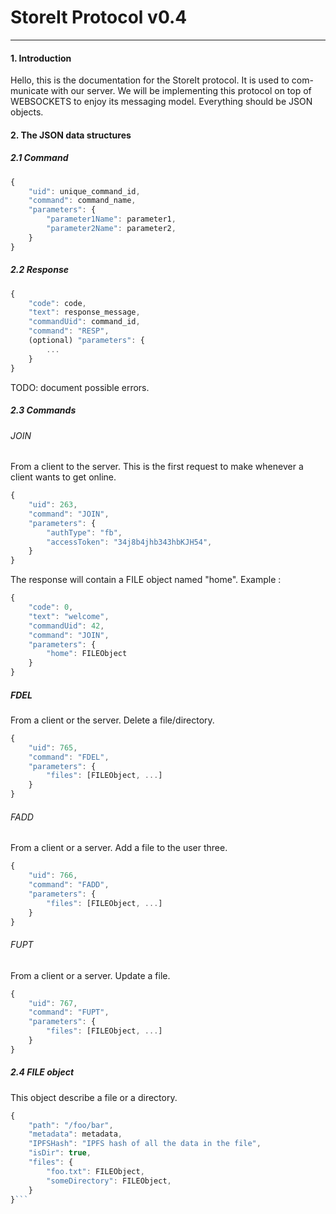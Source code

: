 StoreIt Protocol v0.4
=====================
---

#### 1. Introduction

Hello, this is the documentation for the StoreIt protocol. It is used to com- municate with our server. We will be implementing this protocol on top of WEBSOCKETS to enjoy its messaging model.
Everything should be JSON objects.

#### 2. The JSON data structures

##### 2.1 Command

```javascript
{
	"uid": unique_command_id,
	"command": command_name,
	"parameters": {
		"parameter1Name": parameter1,
		"parameter2Name": parameter2,
	}
}
```

##### 2.2 Response

```javascript
{
	"code": code,
	"text": response_message,
	"commandUid": command_id,
	"command": "RESP",
	(optional) "parameters": {
		...
	}
}
```
TODO: document possible errors.

##### 2.3 Commands

###### JOIN

From a client to the server.
This is the first request to make whenever a client wants to get online.

```javascript
{
	"uid": 263,
	"command": "JOIN",
	"parameters": {
		"authType": "fb",
		"accessToken": "34j8b4jhb343hbKJH54",
	}
}
```

The response will contain a FILE object named "home". Example :

```javascript
{
	"code": 0,
	"text": "welcome",
	"commandUid": 42,
	"command": "JOIN",
	"parameters": {
		"home": FILEObject
	}
}
```

##### FDEL

From a client or the server.
Delete a file/directory.

```javascript
{
	"uid": 765,
	"command": "FDEL",
	"parameters": {
		"files": [FILEObject, ...]
	}
}
```

###### FADD

From a client or a server.
Add a file to the user three.

```javascript
{
	"uid": 766,
	"command": "FADD",
	"parameters": {
		"files": [FILEObject, ...]
	}
}
```

###### FUPT

From a client or a server.
Update a file.

```javascript
{
	"uid": 767,
	"command": "FUPT",
	"parameters": {
		"files": [FILEObject, ...]
	}
}
```

##### 2.4 FILE object

This object describe a file or a directory.

```javascript
{
	"path": "/foo/bar",
	"metadata": metadata,
	"IPFSHash": "IPFS hash of all the data in the file",
	"isDir": true,
	"files": {
		"foo.txt": FILEObject,
		"someDirectory": FILEObject,
	}
}```
